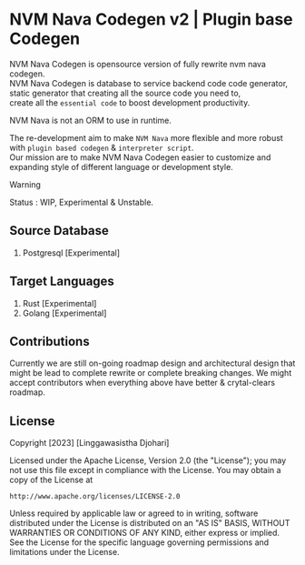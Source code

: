 # NVM Nava Codegen v2 | Plugin base Codegen

NVM Nava Codegen is opensource version of fully rewrite nvm nava codegen.<br/>
NVM Nava Codegen is database to service backend code code generator, static generator that creating all the source code you need to,<br/>
create all the ```essential code``` to boost development productivity.<br/>

NVM Nava is not an ORM to use in runtime.


The re-development aim to make ```NVM Nava``` more flexible and more robust with ```plugin based codegen```  &amp; ```interpreter script```.<br/>
Our mission are to make NVM Nava Codegen easier to customize and expanding style of different language or development style. 


> [!WARNING]
Status : WIP, Experimental & Unstable.  

## Source Database
1. Postgresql [Experimental]
   
## Target Languages
1. Rust [Experimental]
2. Golang [Experimental]

## Contributions

Currently we are still on-going roadmap design and architectural design that might be lead to complete rewrite or complete breaking changes.
We might accept contributors when everything above have better & crytal-clears roadmap.

## License

Copyright [2023] [Linggawasistha Djohari]

Licensed under the Apache License, Version 2.0 (the "License");
you may not use this file except in compliance with the License.
You may obtain a copy of the License at

    http://www.apache.org/licenses/LICENSE-2.0

Unless required by applicable law or agreed to in writing, software
distributed under the License is distributed on an "AS IS" BASIS,
WITHOUT WARRANTIES OR CONDITIONS OF ANY KIND, either express or implied.
See the License for the specific language governing permissions and
limitations under the License.



